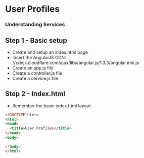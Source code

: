# User Profiles
### Understanding Services

## Step 1 - Basic setup
- Create and setup an index.html page
- Insert the AngularJS CDN: //cdnjs.cloudflare.com/ajax/libs/angular.js/1.3.3/angular.min.js
- Create an app.js file
- Create a controller.js file
- Create a service.js file

## Step 2 - Index.html
- Remember the basic index.html layout:
``` html
<!DOCTYPE html>
<html>
<head>
  <title>User Profiles</title>
</head>
<body>

</body>
</html>
```
